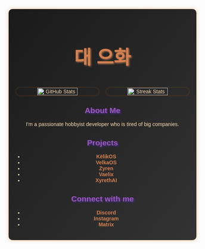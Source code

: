 <div align="center" style="font-family: Arial, sans-serif; background: linear-gradient(to bottom right, #1A1A1A, #333333); color: #F5DEB3; padding: 20px; border-radius: 10px; box-shadow: 0 0 10px rgba(230, 126, 34, 0.5);">

<h1 style="font-size: 50px; color: #D5804F; text-shadow: 2px 2px 4px #A77250;">대 으화</h1> <br/>

<div style="display: flex; justify-content: center; gap: 20px;">
  <img src="https://github-readme-stats.vercel.app/api?username=daedaevibin&show_icons=true&title_color=D5804F&icon_color=A77250&text_color=F5DEB3&bg_color=1A1A1A" alt="GitHub Stats" width="49%" style="border-radius: 10px; box-shadow: 0 0 5px rgba(230, 126, 34, 0.3);"/>

  <img src="https://github-readme-streak-stats.herokuapp.com?user=daedaevibin&theme=dark&background=1A1A1A&ring=D5804F&fire=A77250&currStreakLabel=D5804F&sideNums=F5DEB3&dates=F5DEB3&sideLabels=A77250" alt="Streak Stats" width="49%" style="border-radius: 10px; box-shadow: 0 0 5px rgba(230, 126, 34, 0.3);"/>
</div>

<div style="margin-top: 20px;">
  <h2 style="color: #9B59B6; text-shadow: 2px 2px 4px #512DA8;">About Me</h2>
  <p>I'm a passionate hobbyist developer who is tired of big companies.</p>

  <h2 style="color: #9B59B6; text-shadow: 2px 2px 4px #512DA8;">Projects</h2>
  <ul style="list-style-type: disc; padding-left: 20px;">
    <li><a href="https://github.com/YeonSphere/K-likOS" style="color: #D5804F; text-decoration: none; font-weight: bold;">KëlikOS</a></li>
    <li><a href="https://github.com/YeonSphere/VelkaOS" style="color: #D5804F; text-decoration: none; font-weight: bold;">VelkaOS</a></li>
    <li><a href="https://github.com/YeonSphere/Zyren" style="color: #D5804F; text-decoration: none; font-weight: bold;">Zyren</a></li>
    <li><a href="https://github.com/YeonSphere/Vaelix" style="color: #D5804F; text-decoration: none; font-weight: bold;">Vaelix</a></li>
    <li><a href="https://github.com/YeonSphere/XyrethAI" style="color: #D5804F; text-decoration: none; font-weight: bold;">XyrethAI</a></li>
  </ul>

  <h2 style="color: #9B59B6; text-shadow: 2px 2px 4px #512DA8;">Connect with me</h2>
  <ul style="list-style-type: disc; padding-left: 20px;">
    <li><a href="https://discord.com/users/daedaevibin" style="color: #D5804F; text-decoration: none; font-weight: bold;">Discord</a></li>
    <li><a href="https://www.instagram.com/daedaevibin?igsh=aTg3cjFmbzdiY2s0" style="color: #D5804F; text-decoration: none; font-weight: bold;">Instagram</a></li>
    <li><a href="matrix:to/#/@daedaevibin:matrix.org" style="color: #D5804F; text-decoration: none; font-weight: bold;">Matrix</a></li>
  </ul>
</div>

</div>
